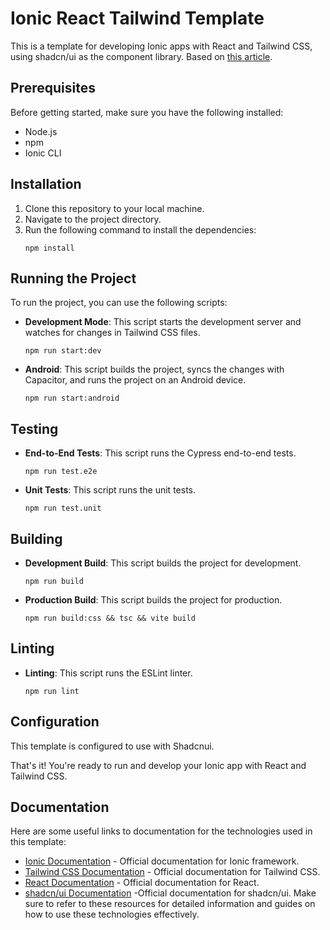 # Ionic React Tailwind Template

This is a template for developing Ionic apps with React and Tailwind CSS, using shadcn/ui as the component library. Based on [this article](https://medium.com/@meeky.ae/integrating-tailwindcss-and-ionic-react-application-c038b95af704).

## Prerequisites

Before getting started, make sure you have the following installed:

- Node.js
- npm
- Ionic CLI

## Installation

1. Clone this repository to your local machine.
2. Navigate to the project directory.
3. Run the following command to install the dependencies:
   ```
   npm install
   ```

## Running the Project

To run the project, you can use the following scripts:

- **Development Mode**: This script starts the development server and watches for changes in Tailwind CSS files.

  ```
  npm run start:dev
  ```

- **Android**: This script builds the project, syncs the changes with Capacitor, and runs the project on an Android device.
  ```
  npm run start:android
  ```

## Testing

- **End-to-End Tests**: This script runs the Cypress end-to-end tests.

  ```
  npm run test.e2e
  ```

- **Unit Tests**: This script runs the unit tests.
  ```
  npm run test.unit
  ```

## Building

- **Development Build**: This script builds the project for development.

  ```
  npm run build
  ```

- **Production Build**: This script builds the project for production.
  ```
  npm run build:css && tsc && vite build
  ```

## Linting

- **Linting**: This script runs the ESLint linter.
  ```
  npm run lint
  ```

## Configuration

This template is configured to use with Shadcnui.

That's it! You're ready to run and develop your Ionic app with React and Tailwind CSS.

## Documentation

Here are some useful links to documentation for the technologies used in this template:

- [Ionic Documentation](https://ionicframework.com/docs) - Official documentation for Ionic framework.
- [Tailwind CSS Documentation](https://tailwindcss.com/docs) - Official documentation for Tailwind CSS.
- [React Documentation](https://reactjs.org/docs) - Official documentation for React.
- [shadcn/ui Documentation](https://ui.shadcn.com/docs) -Official documentation for shadcn/ui.
  Make sure to refer to these resources for detailed information and guides on how to use these technologies effectively.
